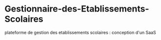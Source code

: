 # Gestionnaire-des-Etablissements-Scolaires
plateforme de gestion des etablissements scolaires : conception d'un SaaS 
